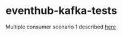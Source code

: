 # eventhub-kafka-tests

Multiple consumer scenario 1 described [here](multi-consumer-1/multi-consumer-scenario-1.md)
